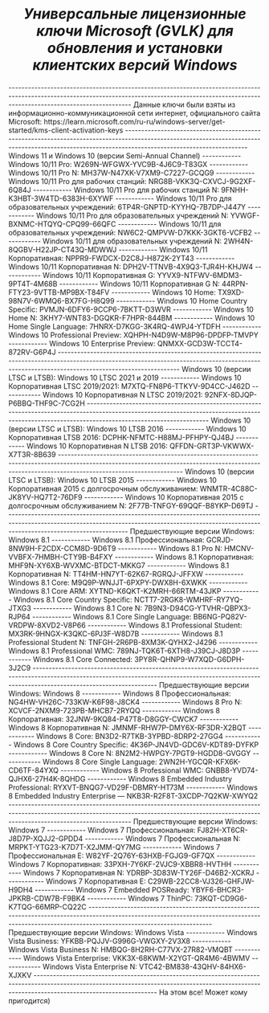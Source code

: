 <h1 align="Center"><i>Универсальные лицензионные ключи Microsoft (GVLK) для обновления и установки клиентских версий Windows</i></h1>
--------------------------------------------------------------------------------------------------------------------------------------------------------------------------------------------------
Данные ключи были взяты из информационно-коммуникационной сети интернет, официального сайта Microsoft: https://learn.microsoft.com/ru-ru/windows-server/get-started/kms-client-activation-keys
--------------------------------------------------------------------------------------------------------------------------------------------------------------------------------------------------
Windows 11 и Windows 10 (версии Semi-Annual Channel)
------------
Windows 10/11 Pro: W269N-WFGWX-YVC9B-4J6C9-T83GX
------------
Windows 10/11 Pro N: MH37W-N47XK-V7XM9-C7227-GCQG9
------------
Windows 10/11 Pro для рабочих станций: NRG8B-VKK3Q-CXVCJ-9G2XF-6Q84J
------------
Windows 10/11 Pro для рабочих станций N: 9FNHH-K3HBT-3W4TD-6383H-6XYWF
------------
Windows 10/11 Pro для образовательных учреждений: 6TP4R-GNPTD-KYYHQ-7B7DP-J447Y
------------
Windows 10/11 Pro для образовательных учреждений N: YVWGF-BXNMC-HTQYQ-CPQ99-66QFC
------------
Windows 10/11 для образовательных учреждений: NW6C2-QMPVW-D7KKK-3GKT6-VCFB2
------------
Windows 10/11 для образовательных учреждений N: 2WH4N-8QGBV-H22JP-CT43Q-MDWWJ
------------
Windows 10/11 Корпоративная: NPPR9-FWDCX-D2C8J-H872K-2YT43
------------
Windows 10/11 Корпоративная N: DPH2V-TTNVB-4X9Q3-TJR4H-KHJW4
------------
Windows 10/11 Корпоративная G: YYVX9-NTFWV-6MDM3-9PT4T-4M68B
------------
Windows 10/11 Корпоративная G N: 44RPN-FTY23-9VTTB-MP9BX-T84FV
------------
Windows 10 Home: TX9XD-98N7V-6WMQ6-BX7FG-H8Q99
------------
Windows 10 Home Country Specific: PVMJN-6DFY6-9CCP6-7BKTT-D3WVR
------------
Windows 10 Home N: 3KHY7-WNT83-DGQKR-F7HPR-844BM
------------
Windows 10 Home Single Language: 7HNRX-D7KGG-3K4RQ-4WPJ4-YTDFH
------------
Windows 10 Professional Preview: XQHPH-N4D9W-M8P96-DPDFP-TMVPY
------------
Windows 10 Enterprise Preview: QNMXX-GCD3W-TCCT4-872RV-G6P4J
--------------------------------------------------------------------------------------------------------------------------------------------------------------------------------------------------
Windows 10 (версии LTSC и LTSB): Windows 10 LTSC 2021 и 2019
------------
Windows 10 Корпоративная LTSC 2019/2021: M7XTQ-FN8P6-TTKYV-9D4CC-J462D
------------
Windows 10 Корпоративная N LTSC 2019/2021: 92NFX-8DJQP-P6BBQ-THF9C-7CG2H
--------------------------------------------------------------------------------------------------------------------------------------------------------------------------------------------------
Windows 10 (версии LTSC и LTSB): Windows 10 LTSB 2016
------------
Windows 10 Корпоративная LTSB 2016: DCPHK-NFMTC-H88MJ-PFHPY-QJ4BJ
------------
Windows 10 Корпоративная N LTSB 2016: QFFDN-GRT3P-VKWWX-X7T3R-8B639
--------------------------------------------------------------------------------------------------------------------------------------------------------------------------------------------------
Windows 10 (версии LTSC и LTSB): Windows 10 LTSB 2015
------------
Windows 10 Корпоративная 2015 с долгосрочным обслуживанием: WNMTR-4C88C-JK8YV-HQ7T2-76DF9
------------
Windows 10 Корпоративная 2015 с долгосрочным обслуживанием N: 2F77B-TNFGY-69QQF-B8YKP-D69TJ
--------------------------------------------------------------------------------------------------------------------------------------------------------------------------------------------------
Предшествующие версии Windows: Windows 8.1
------------
Windows 8.1 Профессиональная: GCRJD-8NW9H-F2CDX-CCM8D-9D6T9
------------
Windows 8.1 Pro N: HMCNV-VVBFX-7HMBH-CTY9B-B4FXY
------------
Windows 8.1 Корпоративная: MHF9N-XY6XB-WVXMC-BTDCT-MKKG7
------------
Windows 8.1 Корпоративная N: TT4HM-HN7YT-62K67-RGRQJ-JFFXW
------------
Windows 8.1 Core: M9Q9P-WNJJT-6PXPY-DWX8H-6XWKK
------------
Windows 8.1 Core ARM: XYTND-K6QKT-K2MRH-66RTM-43JKP
------------
Windows 8.1 Core Country Specific: NCTT7-2RGK8-WMHRF-RY7YQ-JTXG3
------------
Windows 8.1 Core N: 7B9N3-D94CG-YTVHR-QBPX3-RJP64
------------
Windows 8.1 Core Single Language: BB6NG-PQ82V-VRDPW-8XVD2-V8P66
------------
Windows 8.1 Professional Student: MX3RK-9HNGX-K3QKC-6PJ3F-W8D7B
------------
Windows 8.1 Professional Student N: TNFGH-2R6PB-8XM3K-QYHX2-J4296
------------
Windows 8.1 Professional WMC: 789NJ-TQK6T-6XTH8-J39CJ-J8D3P
------------
Windows 8.1 Core Connected: 3PY8R-QHNP9-W7XQD-G6DPH-3J2C9
--------------------------------------------------------------------------------------------------------------------------------------------------------------------------------------------------
Предшествующие версии Windows: Windows 8
------------
Windows 8 Профессиональная: NG4HW-VH26C-733KW-K6F98-J8CK4
------------
Windows 8 Pro N: XCVCF-2NXM9-723PB-MHCB7-2RYQQ
------------
Windows 8 Корпоративная: 32JNW-9KQ84-P47T8-D8GGY-CWCK7
------------
Windows 8 Корпоративная N: JMNMF-RHW7P-DMY6X-RF3DR-X2BQT
------------
Windows 8 Core: BN3D2-R7TKB-3YPBD-8DRP2-27GG4
------------
Windows 8 Core Country Specific: 4K36P-JN4VD-GDC6V-KDT89-DYFKP
------------
Windows 8 Core N: 8N2M2-HWPGY-7PGT9-HGDD8-GVGGY
------------
Windows 8 Core Single Language: 2WN2H-YGCQR-KFX6K-CD6TF-84YXQ
------------
Windows 8 Professional WMC: GNBB8-YVD74-QJHX6-27H4K-8QHDG
------------
Windows 8 Embedded Industry Professional: RYXVT-BNQG7-VD29F-DBMRY-HT73M
------------
Windows 8 Embedded Industry Enterprise — NKB3R-R2F8T-3XCDP-7Q2KW-XWYQ2
--------------------------------------------------------------------------------------------------------------------------------------------------------------------------------------------------
Предшествующие версии Windows: Windows 7
------------
Windows 7 Профессиональная: FJ82H-XT6CR-J8D7P-XQJJ2-GPDD4
------------
Windows 7 Профессиональная N: MRPKT-YTG23-K7D7T-X2JMM-QY7MG
------------
Windows 7 Профессиональная E: W82YF-2Q76Y-63HXB-FGJG9-GF7QX
------------
Windows 7 Корпоративная: 33PXH-7Y6KF-2VJC9-XBBR8-HVTHH
------------
Windows 7 Корпоративная N: YDRBP-3D83W-TY26F-D46B2-XCKRJ
------------
Windows 7 Корпоративная E: C29WB-22CC8-VJ326-GHFJW-H9DH4
------------
Windows 7 Embedded POSReady: YBYF6-BHCR3-JPKRB-CDW7B-F9BK4
------------
Windows 7 ThinPC: 73KQT-CD9G6-K7TQG-66MRP-CQ22C
--------------------------------------------------------------------------------------------------------------------------------------------------------------------------------------------------
Предшествующие версии Windows: Windows Vista
------------
Windows Vista Business: YFKBB-PQJJV-G996G-VWGXY-2V3X8
------------
Windows Vista Business N: HMBQG-8H2RH-C77VX-27R82-VMQBT
------------
Windows Vista Enterprise: VKK3X-68KWM-X2YGT-QR4M6-4BWMV
------------
Windows Vista Enterprise N: VTC42-BM838-43QHV-84HX6-XJXKV
--------------------------------------------------------------------------------------------------------------------------------------------------------------------------------------------------
На этом все! Может кому пригодится)
